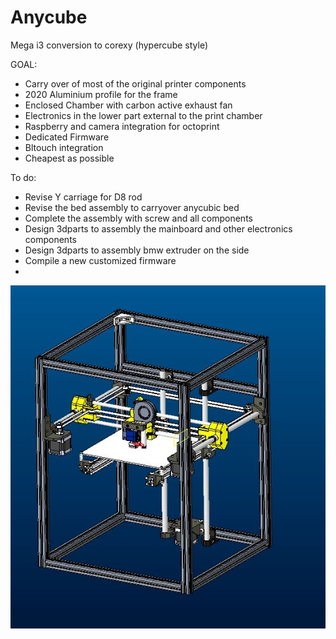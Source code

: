 # Anycube



Mega i3 conversion to corexy (hypercube style)

GOAL:
- Carry over of most of the original printer components
- 2020 Aluminium profile for the frame
- Enclosed Chamber with carbon active exhaust fan
- Electronics in the lower part external to the print chamber
- Raspberry and camera integration for octoprint
- Dedicated Firmware
- Bltouch integration
- Cheapest as possible

To do:
- Revise Y carriage for D8 rod
- Revise the bed assembly to carryover anycubic bed
- Complete the assembly with screw and all components
- Design 3dparts to assembly the mainboard and other electronics components
- Design 3dparts to assembly bmw extruder on the side
- Compile a new customized firmware
- 

![Alt text](/CAD/0.1/Anycube_0.1.JPG?raw=true "Optional Title")

